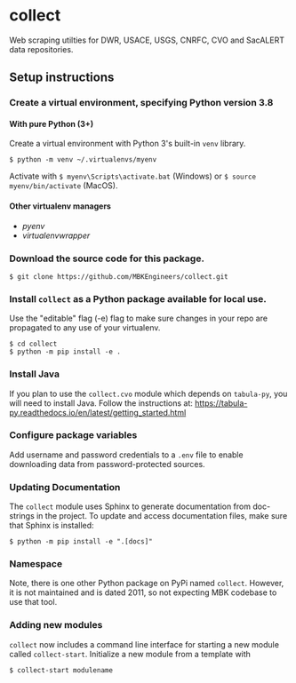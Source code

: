 # collect
Web scraping utilties for DWR, USACE, USGS, CNRFC, CVO and SacALERT data repositories.

## Setup instructions
### Create a virtual environment, specifying Python version 3.8

#### With pure Python (3+)
Create a virtual environment with Python 3's built-in `venv` library.  
```
$ python -m venv ~/.virtualenvs/myenv
```
Activate with 
```$ myenv\Scripts\activate.bat``` (Windows)
or ```$ source myenv/bin/activate``` (MacOS).

#### Other virtualenv managers
- _pyenv_
- _virtualenvwrapper_

### Download the source code for this package.
```$ git clone https://github.com/MBKEngineers/collect.git```

### Install `collect` as a Python package available for local use.
Use the "editable" flag (-e) flag to make sure changes in your repo are propagated to any use of your virtualenv.
```
$ cd collect
$ python -m pip install -e .
```

### Install Java
If you plan to use the `collect.cvo` module which depends on `tabula-py`, you will need to install Java.  Follow the instructions at: https://tabula-py.readthedocs.io/en/latest/getting_started.html

### Configure package variables
Add username and password credentials to a `.env` file to enable downloading data from password-protected sources.

### Updating Documentation
The `collect` module uses Sphinx to generate documentation from doc-strings in the project.  To update and access documentation files, make sure that Sphinx is installed:
```
$ python -m pip install -e ".[docs]"
```

### Namespace
Note, there is one other Python package on PyPi named  `collect`.  However, it is not maintained and is dated 2011, so not expecting MBK codebase to use that tool.

### Adding new modules
`collect` now includes a command line interface for starting a new module called `collect-start`. Initialize a new module from a template with
```
$ collect-start modulename
```
